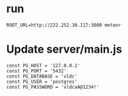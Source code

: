 # run

`ROOT_URL=http://222.252.30.117:3000 meteor`

# Update server/main.js

```
const PG_HOST = '127.0.0.1'
const PG_PORT = '5432'
const PG_DATABASE = 'vldc'
const PG_USER = 'postgres'
const PG_PASSWORD = 'vldcaA@1234!'

```

